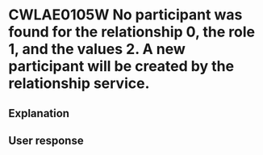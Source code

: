 # CWLAE0105W No participant was found for the relationship 0, the role 1, and the values 2. A new participant will be created by the relationship service.

## Explanation

## User response